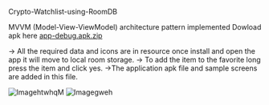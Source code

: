 Crypto-Watchlist-using-RoomDB

MVVM (Model-View-ViewModel) architecture pattern implemented
Dowload apk here  [app-debug.apk.zip](https://github.com/user-attachments/files/17497796/app-debug.apk.zip)


-> All the required data and icons are in resource once install and open the app it will move to local room storage.
-> To add the item to the favorite long press the item and click yes.
->The application apk file and sample screens are added in this file.





![ ImagehtwhqM](https://github.com/user-attachments/assets/7659a10c-2382-4acb-8d8b-0231d7c02956)
![Imagegweh](https://github.com/user-attachments/assets/3e07229d-186f-4dc1-b79b-8f65b5dbbfd9)


